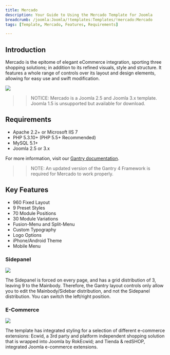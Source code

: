 ```yaml
---
title: Mercado
description: Your Guide to Using the Mercado Template for Joomla
breadcrumb: /joomla:Joomla/!templates:Templates/!mercado:Mercado
tags: [Template, Mercado, Features, Requirements]

---
```


Introduction
-----

Mercado is the epitome of elegant eCommerce integration, sporting three shopping solutions; in addition to its refined visuals, style and structure. It features a whole range of controls over its layout and design elements, allowing for easy use and swift modification.

![][theme]

>> NOTICE: Mercado is a Joomla 2.5 and Joomla 3.x template. Joomla 1.5 is unsupported but available for download.

Requirements
-----

* Apache 2.2+ or Microsoft IIS 7
* PHP 5.3.10+ (PHP 5.5+ Recommended)
* MySQL 5.1+
* Joomla 2.5 or 3.x

For more information, visit our [Gantry documentation][gantry].

>> NOTE: An updated version of the Gantry 4 Framework is required for Mercado to work properly.

Key Features
-----

* 960 Fixed Layout  
* 9 Preset Styles  
* 70 Module Positions  
* 30 Module Variations  
* Fusion-Menu and Split-Menu  
* Custom Typography  
* Logo Options  
* iPhone/Android Theme  
* Mobile Menu

### Sidepanel

![][sidepanel]

The Sidepanel is forced on every page, and has a grid distribution of 3, leaving 9 to the Mainbody. Therefore, the Gantry layout controls only allow you to edit the Mainbody/Sidebar distribution, and not the Sidepanel distribution. You can switch the left/right position.

### E-Commerce

![][ecommerce]

The template has integrated styling for a selection of different e-commerce extensions: Ecwid, a 3rd party and platform independent shopping solution that is wrapped into Joomla by RokEcwid; and Tienda & redSHOP, integrated Joomla e-commerce extensions.

[gantry]: http://gantry.org
[theme]: assets/mercado.jpeg
[sidepanel]: assets/sidepanel.jpg
[ecommerce]: assets/ecommerce.jpg
[fusion]: assets/fusion.jpg
